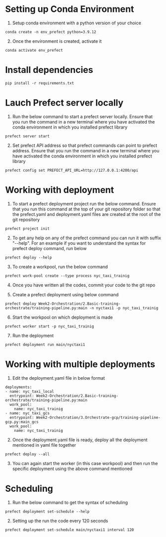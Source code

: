 

# Setting up Conda Environment 

1. Setup conda environment with a python version of your choice

```
conda create -n env_prefect python=3.9.12
```

2. Once the environment is created, activate it 

```
conda activate env_prefect
```

# Install dependencies

```
pip install -r requirements.txt
```

# Lauch Prefect server locally

1. Run the below command to start a prefect server locally. Ensure that you run the command in a new terminal where you have activated the conda environment in which you installed prefect library

```
prefect server start
```

2. Set prefect API address so that prefect commands can point to prefect address. Ensure that you run the command in a new terminal where you have activated the conda environment in which you installed prefect library

```
prefect config set PREFECT_API_URL=http://127.0.0.1:4200/api
```


# Working with deployment

1. To start a prefect deployment project run the below command. Ensure that you run this command at the top of your git repository folder so that the prefect.yaml and deployment.yaml files are created at the root of the git repository

```
prefect project init
```

2. To get any help on any of the prefect command you can run it with suffix "--help". For an example if you want to understand the syntax for prefect deploy command, run below

```
prefect deploy --help
```

3. To create a workpool, run the below command

```
prefect work-pool create --type process nyc_taxi_trainig
```

4. Once you have written all the codes, commit your code to the git repo

5. Create a prefect deployment using below command

```
prefect deploy Week2-Orchestration/2.Basic-training-orchestrate/training-pipeline.py:main -n nyctaxi1 -p nyc_taxi_trainig 
```

6. Start the workpool on which deployment is made

```
prefect worker start -p nyc_taxi_trainig
```

7. Run the deployment

```
prefect deployment run main/nyctaxi1
```

# Working with multiple deployments

1. Edit the deployment.yaml file in below format

```
deployments:
- name: nyc_taxi_local
  entrypoint: Week2-Orchestration/2.Basic-training-orchestrate/training-pipeline.py:main
  work_pool:
    name: nyc_taxi_trainig
- name: nyc_taxi_gcs
  entrypoint: Week2-Orchestration/3.Orchestrate-gcp/training-pipeline-gcp.py:main_gcs
  work_pool:
    name: nyc_taxi_trainig
```

2. Once the deployment.yaml file is ready, deploy all the deployment mentioned in yaml file together

```
prefect deploy --all
```
3. You can again start the worker (in this case workpool) and then run the specific deployment using the above command mentioned

# Scheduling

1. Run the below command to get the syntax of scheduling

```
prefect deployment set-schedule --help
```

2. Setting up the run the code every 120 seconds

```
prefect deployment set-schedule main/nyctaxi1 interval 120
```